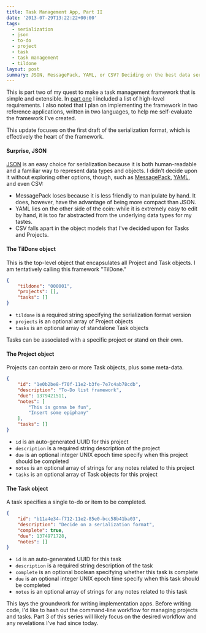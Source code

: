 ```yaml
---
title: Task Management App, Part II
date: '2013-07-29T13:22:22+00:00'
tags:
  - serialization
  - json
  - to-do
  - project
  - task
  - task management
  - tildone
layout: post
summary: JSON, MessagePack, YAML, or CSV? Deciding on the best data serialization format for a command-line task management app.
---
```


This is part two of my quest to make a task management framework that is simple and extensible. In [part one](/task-management-app-part-1/) I included a list of high-level requirements. I also noted that I plan on implementing the framework in two reference applications, written in two languages, to help me self-evaluate the framework I've created.

This update focuses on the first draft of the serialization format, which is effectively the heart of the framework.

<!-- e -->
<span id="more"></span>

#### Surprise, JSON

[JSON](http://json.org/) is an easy choice for serialization because it is both human-readable and a familiar way to represent data types and objects. I didn't decide upon it without exploring other options, though, such as [MessagePack](http://msgpack.org/), [YAML](http://yaml.org/), and even CSV:

* MessagePack loses because it is less friendly to manipulate by hand. It does, however, have the advantage of being more compact than JSON.
* YAML lies on the other side of the coin: while it is extremely easy to edit by hand, it is too far abstracted from the underlying data types for my tastes.
* CSV falls apart in the object models that I've decided upon for Tasks and Projects.

#### The TilDone object

This is the top-level object that encapsulates all Project and Task objects. I am tentatively calling this framework "TilDone."

``` json
{
    "tildone": "000001",
    "projects": [],
    "tasks": []
}
```

* `tildone` is a required string specifying the serialization format version
* `projects` is an optional array of Project objects
* `tasks` is an optional array of standalone Task objects

Tasks can be associated with a specific project or stand on their own.

#### The Project object

Projects can contain zero or more Task objects, plus some meta-data.

``` json
{
    "id": "1e0b2be8-f70f-11e2-b3fe-7e7c4ab78cdb",
    "description": "To-Do list framework",
    "due": 1379421511,
    "notes": [
        "This is gonna be fun",
        "Insert some epiphany"
    ],
    "tasks": []
}
```

* `id` is an auto-generated UUID for this project
* `description` is a required string description of the project
* `due` is an optional integer UNIX epoch time specify when this project should be completed
* `notes` is an optional array of strings for any notes related to this project
* `tasks` is an optional array of Task objects for this project

#### The Task object

A task specifies a single to-do or item to be completed.

``` json
{
    "id": "b11a4e34-f712-11e2-85e0-bcc58b41ba03",
    "description": "Decide on a serialization format",
    "complete": true,
    "due": 1374971728,
    "notes": []
}
```

* `id` is an auto-generated UUID for this task
* `description` is a required string description of the task
* `complete` is an optional boolean specifying whether this task is complete
* `due` is an optional integer UNIX epoch time specify when this task should be completed
* `notes` is an optional array of strings for any notes related to this task

This lays the groundwork for writing implementation apps. Before writing code, I'd like to hash out the command-line workflow for managing projects and tasks. Part 3 of this series will likely focus on the desired workflow and any revelations I've had since today.
